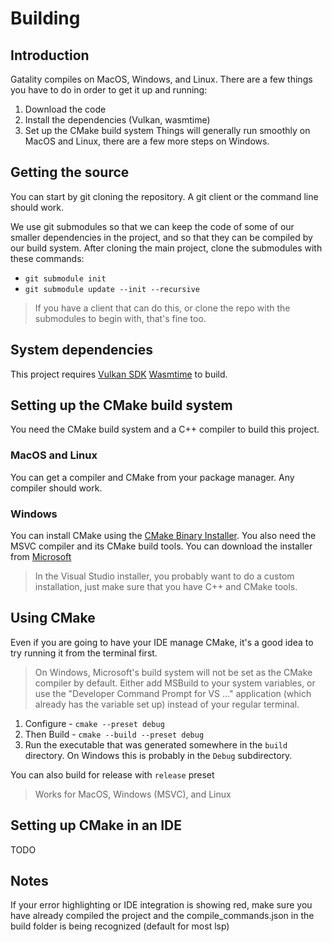 # Building
## Introduction
Gatality compiles on MacOS, Windows, and Linux. There are a few things you have to do in order to get it up and running:
1. Download the code
2. Install the dependencies (Vulkan, wasmtime)
3. Set up the CMake build system
Things will generally run smoothly on MacOS and Linux, there are a few more steps on Windows.

## Getting the source
You can start by git cloning the repository. A git client or the command line should work.

We use git submodules so that we can keep the code of some of our smaller dependencies in the project, and so that they can be compiled by our build system.
After cloning the main project, clone the submodules with these commands:
- `git submodule init`
- `git submodule update --init --recursive`
> If you have a client that can do this, or clone the repo with the submodules to begin with, that's fine too.

## System dependencies
This project requires [Vulkan SDK](https://www.lunarg.com/vulkan-sdk/) [Wasmtime](https://github.com/bytecodealliance/wasmtime) to build.

## Setting up the CMake build system
You need the CMake build system and a C++ compiler to build this project.
### MacOS and Linux
You can get a compiler and CMake from your package manager. Any compiler should work.
### Windows
You can install CMake using the [CMake Binary Installer](https://cmake.org/download/).
You also need the MSVC compiler and its CMake build tools. You can download the installer from [Microsoft](https://visualstudio.microsoft.com/downloads/)
> In the Visual Studio installer, you probably want to do a custom installation, just make sure that you have C++ and CMake tools.
 
## Using CMake
Even if you are going to have your IDE manage CMake, it's a good idea to try running it from the terminal first.
> On Windows, Microsoft's build system will not be set as the CMake compiler by default. Either add MSBuild to your system variables, or use the "Developer Command Prompt for VS ..." application (which already has the variable set up) instead of your regular terminal. 

1. Configure - `cmake --preset debug`
2. Then Build - `cmake --build --preset debug`
3. Run the executable that was generated somewhere in the `build` directory. On Windows this is probably in the `Debug` subdirectory.

You can also build for release with `release` preset
> Works for MacOS, Windows (MSVC), and Linux

## Setting up CMake in an IDE
TODO

## Notes
If your error highlighting or IDE integration is showing red, make sure you have already compiled the project and the compile_commands.json in the build folder is being recognized (default for most lsp)
